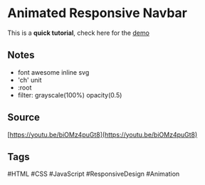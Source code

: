 # Animated Responsive Navbar
This is a **quick tutorial**, check here for the [demo](https://aldopolojr.github.io/animated-navbar/)

## Notes
- font awesome inline svg
- 'ch' unit 
- :root
- filter: grayscale(100%) opacity(0.5)

## Source
[https://youtu.be/biOMz4puGt8](https://youtu.be/biOMz4puGt8)

## Tags
#HTML #CSS #JavaScript #ResponsiveDesign #Animation